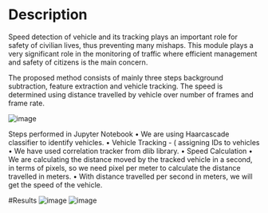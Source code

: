 # Description
Speed detection of vehicle and its tracking plays an important role for safety of civilian lives, thus preventing many mishaps. This module plays a very significant role in the monitoring of traffic where efficient management and safety of citizens is the main concern.

The proposed method consists of mainly three steps background subtraction, feature extraction and vehicle tracking. The speed is determined using distance travelled by vehicle over number of frames and frame rate. 

![image](https://user-images.githubusercontent.com/71623089/210834394-1289c62a-3508-4b1d-a326-078dcf6e2b6c.png)

Steps performed in Jupyter Notebook
•	We are using Haarcascade classifier to identify vehicles.
•	Vehicle Tracking - ( assigning IDs to vehicles 
•	We have used correlation tracker from dlib library.
•	Speed Calculation
•	We are calculating the distance moved by the tracked vehicle in a second, in terms of pixels, so we need pixel per meter to calculate the distance travelled in meters.
•	With distance travelled per second in meters, we will get the speed of the vehicle.

#Results
![image](https://user-images.githubusercontent.com/71623089/210834573-b98d8156-9402-4344-8c5c-d4ed680a7923.png)
![image](https://user-images.githubusercontent.com/71623089/210834615-3120557d-5d39-4bb9-880a-1ac9083349f3.png)
